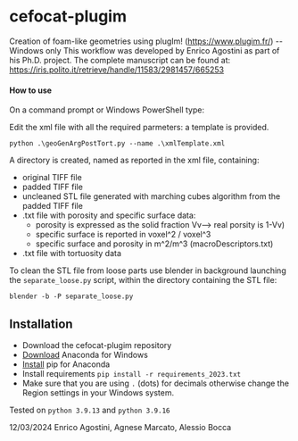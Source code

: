 # cefocat-plugim
Creation of foam-like geometries using plugIm! (https://www.plugim.fr/) -- Windows only
This workflow was developed by Enrico Agostini as part of his Ph.D. project. The complete manuscript can be found at: https://iris.polito.it/retrieve/handle/11583/2981457/665253

#### How to use
On a command prompt or Windows PowerShell type:

Edit the xml file with all the required parmeters: a template is provided.

`python .\geoGenArgPostTort.py --name .\xmlTemplate.xml`

A directory is created, named as reported in the xml file, containing:
* original TIFF file
* padded TIFF file
* uncleaned STL file generated with marching cubes algorithm from the padded TIFF file
* .txt file with porosity and specific surface data:
    * porosity is expressed as the solid fraction Vv--> real porsity is 1-Vv)
    * specific surface is reported in voxel^2 / voxel^3  
    * specific surface and porosity in m^2/m^3 (macroDescriptors.txt)
* .txt file with tortuosity data

To clean the STL file from loose parts use blender in background launching the `separate_loose.py` script, within the directory containing the STL file:

`blender -b -P separate_loose.py`

## Installation
* Download the cefocat-plugim repository
* [Download](https://docs.anaconda.com/anaconda/install/windows/) Anaconda for Windows 
* [Install](https://anaconda.org/anaconda/pip) pip for Anaconda
* Install requirements `pip install -r requirements_2023.txt`
* Make sure that you are using `.` (dots) for decimals otherwise change the Region settings in your Windows system.

Tested on `python 3.9.13` and `python 3.9.16`

12/03/2024 Enrico Agostini, Agnese Marcato, Alessio Bocca
